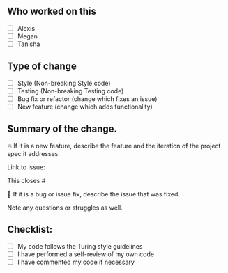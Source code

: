 
## Who worked on this

- [ ] Alexis
- [ ] Megan
- [ ] Tanisha

## Type of change

- [ ] Style (Non-breaking Style code)
- [ ] Testing (Non-breaking Testing code)
- [ ] Bug fix or refactor (change which fixes an issue)
- [ ] New feature (change which adds functionality)

## Summary of the change.  
🔥 If it is a new feature, describe the feature and the iteration of the project spec it addresses.

Link to issue:

This closes #

🐞 If it is a bug or issue fix, describe the issue that was fixed.  

Note any questions or struggles as well.



## Checklist:

- [ ] My code follows the Turing style guidelines
- [ ] I have performed a self-review of my own code
- [ ] I have commented my code if necessary
